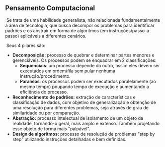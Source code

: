 ## Pensamento Computacional

​	Se trata de uma habilidade generalista, não relacionada fundamentalmente a área de tecnologia, que busca decompor os problemas para identificar padrões e os abstrair em forma de algoritmos (em instruções/passo-a-passo) aplicáveis a diferentes cenários.

​	Seus 4 pilares são:

* **Decomposição:** processo de quebrar e determinar partes menores e gerenciáveis.
  Os processos podem se enquadrar em 2 classificações:
  * **Sequenciais**: um processo depende do outro, assim eles devem ser executados em ordem/fila sem pular nenhuma instrução/procedimento.
  * **Paralelos**: os processos podem ser executados paralelamente (ao mesmo tempo) poupando tempo de execução e aumentando a eficiência do processo.
* **Reconhecimento de padrões:** extração de características e classificação de dados, com objetivo de generalização e obtenção de uma resolução para diferentes problemas, seja através de grau de similaridade ou por comparação.
* **Abstração:** processo intelectual de isolamento de um objeto da realidade, tornando-o geral, mais amplo e extenso. Também projetando esse objeto de forma mais "palpável".
* **Design de algoritmos:** processo de resolução de problemas "step by step" utilizando instruções detalhadas e bem definidas.